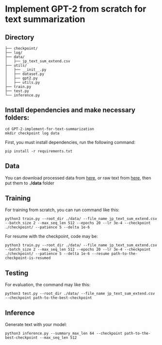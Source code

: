 # Implement GPT-2 from scratch for text summarization

## Directory
    ├── checkpoint/
    ├── log/
    ├── data/
    │   ├── jp_text_sum_extend.csv
    ├── utils/
    │   ├── __init__.py
    │   ├── dataset.py
    │   ├── gpt2.py
    │   ├── utils.py
    ├── train.py
    ├── test.py
    └── inference.py

## Install dependencies and make necessary folders:
```shell
cd GPT-2-implement-for-text-summarization
mkdir checkpoint log data
```
First, you must install dependencies, run the following command:
```shell
pip install -r requirements.txt
```

## Data
You can download processed data from [here](https://drive.google.com/file/d/1WKmIu7WIXGcroURhKYUukbO_5D_zGiOZ/view?usp=sharing), or raw text from [here](https://drive.google.com/file/d/1ZaKB5q6UN_3XGCj-jo-9Q-j-koUqaDol/view?usp=sharing), then put them to <b>./data</b> folder
## Training

For training from scratch, you can run command like this:

```shell
python3 train.py --root_dir ./data/ --file_name jp_text_sum_extend.csv --batch_size 2 --max_seq_len 512 --epochs 20 --lr 3e-4 --checkpoint ./checkpoint/ --patience 5 --delta 1e-6
```

For resume with the checkpoint, code may be:
```shell
python3 train.py --root_dir ./data/ --file_name jp_text_sum_extend.csv --batch_size 2 --max_seq_len 512 --epochs 20 --lr 3e-4 --checkpoint ./checkpoint/ --patience 5 --delta 1e-6 --resume path-to-the-checkpoint-is-resumed
```

## Testing

For evaluation, the command may like this:

```shell
python3 test.py --root_dir ./data/ --file_name jp_text_sum_extend.csv --checkpoint path-to-the-best-checkpoint
```

## Inference
Generate text with your model:
```shell
python3 inference.py --summary_max_len 64 --checkpoint path-to-the-best-checkpoint --max_seq_len 512
```